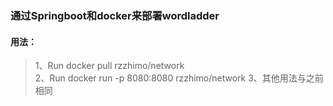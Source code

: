 ### 通过Springboot和docker来部署wordladder

#### 用法：
> 1、Run docker pull rzzhimo/network  
> 2、Run docker run -p 8080:8080 rzzhimo/network
> 3、其他用法与之前相同


